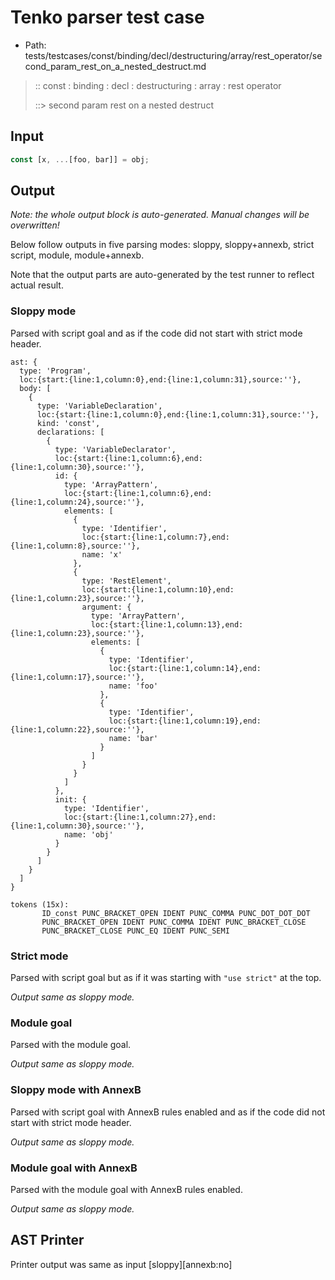 # Tenko parser test case

- Path: tests/testcases/const/binding/decl/destructuring/array/rest_operator/second_param_rest_on_a_nested_destruct.md

> :: const : binding : decl : destructuring : array : rest operator
>
> ::> second param rest on a nested destruct

## Input

`````js
const [x, ...[foo, bar]] = obj;
`````

## Output

_Note: the whole output block is auto-generated. Manual changes will be overwritten!_

Below follow outputs in five parsing modes: sloppy, sloppy+annexb, strict script, module, module+annexb.

Note that the output parts are auto-generated by the test runner to reflect actual result.

### Sloppy mode

Parsed with script goal and as if the code did not start with strict mode header.

`````
ast: {
  type: 'Program',
  loc:{start:{line:1,column:0},end:{line:1,column:31},source:''},
  body: [
    {
      type: 'VariableDeclaration',
      loc:{start:{line:1,column:0},end:{line:1,column:31},source:''},
      kind: 'const',
      declarations: [
        {
          type: 'VariableDeclarator',
          loc:{start:{line:1,column:6},end:{line:1,column:30},source:''},
          id: {
            type: 'ArrayPattern',
            loc:{start:{line:1,column:6},end:{line:1,column:24},source:''},
            elements: [
              {
                type: 'Identifier',
                loc:{start:{line:1,column:7},end:{line:1,column:8},source:''},
                name: 'x'
              },
              {
                type: 'RestElement',
                loc:{start:{line:1,column:10},end:{line:1,column:23},source:''},
                argument: {
                  type: 'ArrayPattern',
                  loc:{start:{line:1,column:13},end:{line:1,column:23},source:''},
                  elements: [
                    {
                      type: 'Identifier',
                      loc:{start:{line:1,column:14},end:{line:1,column:17},source:''},
                      name: 'foo'
                    },
                    {
                      type: 'Identifier',
                      loc:{start:{line:1,column:19},end:{line:1,column:22},source:''},
                      name: 'bar'
                    }
                  ]
                }
              }
            ]
          },
          init: {
            type: 'Identifier',
            loc:{start:{line:1,column:27},end:{line:1,column:30},source:''},
            name: 'obj'
          }
        }
      ]
    }
  ]
}

tokens (15x):
       ID_const PUNC_BRACKET_OPEN IDENT PUNC_COMMA PUNC_DOT_DOT_DOT
       PUNC_BRACKET_OPEN IDENT PUNC_COMMA IDENT PUNC_BRACKET_CLOSE
       PUNC_BRACKET_CLOSE PUNC_EQ IDENT PUNC_SEMI
`````

### Strict mode

Parsed with script goal but as if it was starting with `"use strict"` at the top.

_Output same as sloppy mode._

### Module goal

Parsed with the module goal.

_Output same as sloppy mode._

### Sloppy mode with AnnexB

Parsed with script goal with AnnexB rules enabled and as if the code did not start with strict mode header.

_Output same as sloppy mode._

### Module goal with AnnexB

Parsed with the module goal with AnnexB rules enabled.

_Output same as sloppy mode._

## AST Printer

Printer output was same as input [sloppy][annexb:no]
